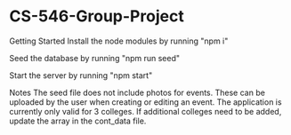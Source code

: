 # CS-546-Group-Project
Getting Started
Install the node modules by running "npm i"

Seed the database by running "npm run seed"

Start the server by running "npm start"

Notes
The seed file does not include photos for events. These can be uploaded by the user when creating or editing an event.
The application is currently only valid for 3 colleges. If additional colleges need to be added, update the array in the cont_data file.
